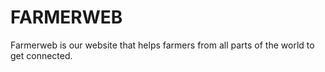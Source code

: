 # FARMERWEB
Farmerweb is our website that helps farmers from all parts of the world to get connected.
